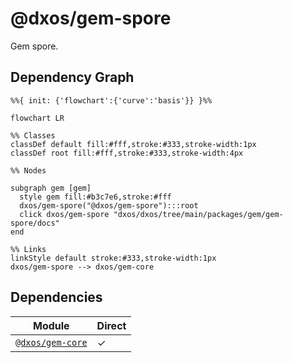# @dxos/gem-spore

Gem spore.

## Dependency Graph

```mermaid
%%{ init: {'flowchart':{'curve':'basis'}} }%%

flowchart LR

%% Classes
classDef default fill:#fff,stroke:#333,stroke-width:1px
classDef root fill:#fff,stroke:#333,stroke-width:4px

%% Nodes

subgraph gem [gem]
  style gem fill:#b3c7e6,stroke:#fff
  dxos/gem-spore("@dxos/gem-spore"):::root
  click dxos/gem-spore "dxos/dxos/tree/main/packages/gem/gem-spore/docs"
end

%% Links
linkStyle default stroke:#333,stroke-width:1px
dxos/gem-spore --> dxos/gem-core
```

## Dependencies

| Module | Direct |
|---|---|
| [`@dxos/gem-core`](../../gem-core/docs/README.md) | &check; |
